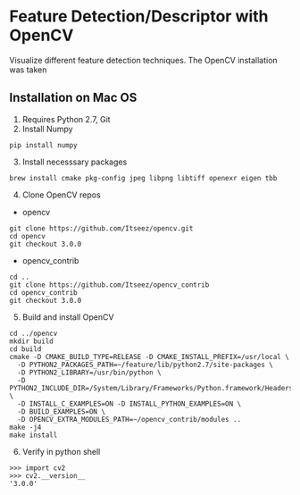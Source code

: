 # Feature Detection/Descriptor with OpenCV
Visualize different feature detection techniques. The OpenCV installation was taken 

## Installation on Mac OS
1. Requires Python 2.7, Git
2. Install Numpy
  ```
pip install numpy
  ```
  
3. Install necesssary packages
  ```
brew install cmake pkg-config jpeg libpng libtiff openexr eigen tbb
  ```
  
4. Clone OpenCV repos
  * opencv
 ```
git clone https://github.com/Itseez/opencv.git
cd opencv
git checkout 3.0.0
 ```
   * opencv_contrib
   ```
cd ..
git clone https://github.com/Itseez/opencv_contrib
cd opencv_contrib
git checkout 3.0.0
   ```
   
5. Build and install OpenCV
  ```
cd ../opencv
mkdir build
cd build
cmake -D CMAKE_BUILD_TYPE=RELEASE -D CMAKE_INSTALL_PREFIX=/usr/local \
	-D PYTHON2_PACKAGES_PATH=~/feature/lib/python2.7/site-packages \
	-D PYTHON2_LIBRARY=/usr/bin/python \
	-D PYTHON2_INCLUDE_DIR=/System/Library/Frameworks/Python.framework/Headers \
	-D INSTALL_C_EXAMPLES=ON -D INSTALL_PYTHON_EXAMPLES=ON \
	-D BUILD_EXAMPLES=ON \
	-D OPENCV_EXTRA_MODULES_PATH=~/opencv_contrib/modules ..
make -j4
make install
  ```
6. Verify in python shell
  ```
>>> import cv2
>>> cv2.__version__
'3.0.0'
  ```
